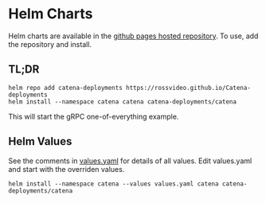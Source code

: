 # Helm Charts
Helm charts are available in the [github pages hosted repository](https://rossvideo.github.io/Catena-deployments). To use, add the repository and install.

## TL;DR
```
helm repo add catena-deployments https://rossvideo.github.io/Catena-deployments
helm install --namespace catena catena catena-deployments/catena
```

This will start the gRPC one-of-everything example.
## Helm Values
See the comments in [values.yaml](catena/values.yaml) for details of all values. Edit values.yaml and start with the overriden values.
```
helm install --namespace catena --values values.yaml catena catena-deployments/catena
```